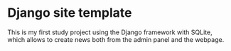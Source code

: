 # Django site template

This is my first study project using the Django framework with SQLite, which allows to create news both from the admin panel and the webpage.
